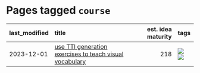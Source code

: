 # Pages tagged `course`

|last_modified|title|est. idea maturity|tags
|:---|:---|---:|:---|
|2023-12-01|[use TTI generation exercises to teach visual vocabulary](../tti-for-visual-vocab.md)|218|[![](https://img.shields.io/badge/tag-course-fde018)](../tags/course.md) [![](https://img.shields.io/badge/tag-education-83cbca)](../tags/education.md)|